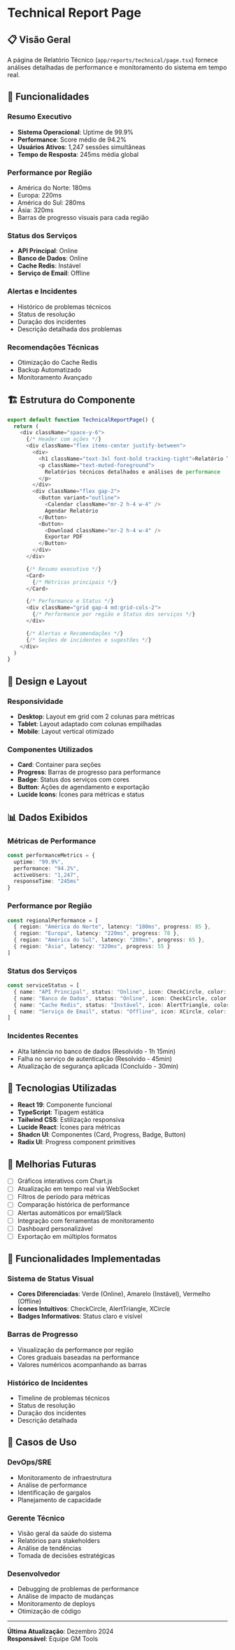 # Technical Report Page

## 📋 Visão Geral

A página de Relatório Técnico (`app/reports/technical/page.tsx`) fornece análises detalhadas de performance e monitoramento do sistema em tempo real.

## 🎯 Funcionalidades

### Resumo Executivo
- **Sistema Operacional**: Uptime de 99.9%
- **Performance**: Score médio de 94.2%
- **Usuários Ativos**: 1,247 sessões simultâneas
- **Tempo de Resposta**: 245ms média global

### Performance por Região
- América do Norte: 180ms
- Europa: 220ms
- América do Sul: 280ms
- Ásia: 320ms
- Barras de progresso visuais para cada região

### Status dos Serviços
- **API Principal**: Online
- **Banco de Dados**: Online
- **Cache Redis**: Instável
- **Serviço de Email**: Offline

### Alertas e Incidentes
- Histórico de problemas técnicos
- Status de resolução
- Duração dos incidentes
- Descrição detalhada dos problemas

### Recomendações Técnicas
- Otimização do Cache Redis
- Backup Automatizado
- Monitoramento Avançado

## 🏗️ Estrutura do Componente

```typescript
export default function TechnicalReportPage() {
  return (
    <div className="space-y-6">
      {/* Header com ações */}
      <div className="flex items-center justify-between">
        <div>
          <h1 className="text-3xl font-bold tracking-tight">Relatório Técnico</h1>
          <p className="text-muted-foreground">
            Relatórios técnicos detalhados e análises de performance
          </p>
        </div>
        <div className="flex gap-2">
          <Button variant="outline">
            <Calendar className="mr-2 h-4 w-4" />
            Agendar Relatório
          </Button>
          <Button>
            <Download className="mr-2 h-4 w-4" />
            Exportar PDF
          </Button>
        </div>
      </div>

      {/* Resumo executivo */}
      <Card>
        {/* Métricas principais */}
      </Card>

      {/* Performance e Status */}
      <div className="grid gap-4 md:grid-cols-2">
        {/* Performance por região e Status dos serviços */}
      </div>

      {/* Alertas e Recomendações */}
      {/* Seções de incidentes e sugestões */}
    </div>
  )
}
```

## 🎨 Design e Layout

### Responsividade
- **Desktop**: Layout em grid com 2 colunas para métricas
- **Tablet**: Layout adaptado com colunas empilhadas
- **Mobile**: Layout vertical otimizado

### Componentes Utilizados
- **Card**: Container para seções
- **Progress**: Barras de progresso para performance
- **Badge**: Status dos serviços com cores
- **Button**: Ações de agendamento e exportação
- **Lucide Icons**: Ícones para métricas e status

## 📊 Dados Exibidos

### Métricas de Performance
```typescript
const performanceMetrics = {
  uptime: "99.9%",
  performance: "94.2%",
  activeUsers: "1,247",
  responseTime: "245ms"
}
```

### Performance por Região
```typescript
const regionalPerformance = [
  { region: "América do Norte", latency: "180ms", progress: 85 },
  { region: "Europa", latency: "220ms", progress: 78 },
  { region: "América do Sul", latency: "280ms", progress: 65 },
  { region: "Ásia", latency: "320ms", progress: 55 }
]
```

### Status dos Serviços
```typescript
const serviceStatus = [
  { name: "API Principal", status: "Online", icon: CheckCircle, color: "green" },
  { name: "Banco de Dados", status: "Online", icon: CheckCircle, color: "green" },
  { name: "Cache Redis", status: "Instável", icon: AlertTriangle, color: "yellow" },
  { name: "Serviço de Email", status: "Offline", icon: XCircle, color: "red" }
]
```

### Incidentes Recentes
- Alta latência no banco de dados (Resolvido - 1h 15min)
- Falha no serviço de autenticação (Resolvido - 45min)
- Atualização de segurança aplicada (Concluído - 30min)

## 🔧 Tecnologias Utilizadas

- **React 19**: Componente funcional
- **TypeScript**: Tipagem estática
- **Tailwind CSS**: Estilização responsiva
- **Lucide React**: Ícones para métricas
- **Shadcn UI**: Componentes (Card, Progress, Badge, Button)
- **Radix UI**: Progress component primitives

## 🚀 Melhorias Futuras

- [ ] Gráficos interativos com Chart.js
- [ ] Atualização em tempo real via WebSocket
- [ ] Filtros de período para métricas
- [ ] Comparação histórica de performance
- [ ] Alertas automáticos por email/Slack
- [ ] Integração com ferramentas de monitoramento
- [ ] Dashboard personalizável
- [ ] Exportação em múltiplos formatos

## 📝 Funcionalidades Implementadas

### Sistema de Status Visual
- **Cores Diferenciadas**: Verde (Online), Amarelo (Instável), Vermelho (Offline)
- **Ícones Intuitivos**: CheckCircle, AlertTriangle, XCircle
- **Badges Informativos**: Status claro e visível

### Barras de Progresso
- Visualização da performance por região
- Cores graduais baseadas na performance
- Valores numéricos acompanhando as barras

### Histórico de Incidentes
- Timeline de problemas técnicos
- Status de resolução
- Duração dos incidentes
- Descrição detalhada

## 🎯 Casos de Uso

### DevOps/SRE
- Monitoramento de infraestrutura
- Análise de performance
- Identificação de gargalos
- Planejamento de capacidade

### Gerente Técnico
- Visão geral da saúde do sistema
- Relatórios para stakeholders
- Análise de tendências
- Tomada de decisões estratégicas

### Desenvolvedor
- Debugging de problemas de performance
- Análise de impacto de mudanças
- Monitoramento de deploys
- Otimização de código

---

**Última Atualização**: Dezembro 2024  
**Responsável**: Equipe GM Tools
